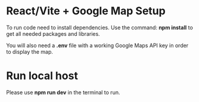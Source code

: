 # React/Vite + Google Map Setup

To run code need to install dependencies. Use the command: **npm install** to get all needed packages and libraries.

You will also need a **.env** file with a working Google Maps API key in order to display the map. 

# Run local host

Please use **npm run dev** in the terminal to run. 
